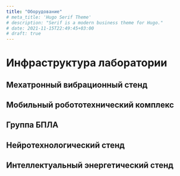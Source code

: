 ```yaml
---
title: "Оборудование"
# meta_title: 'Hugo Serif Theme'
# description: "Serif is a modern business theme for Hugo."
# date: 2021-11-15T22:49:45+03:00
# draft: true
---
```


# Инфраструктура лаборатории



## Мехатронный вибрационный стенд



## Мобильный робототехнический комплекс



## Группа БПЛА



## Нейротехнологический стенд



## Интеллектуальный энергетический стенд


